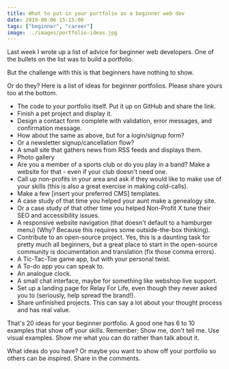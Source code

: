 ```yaml
---
title: What to put in your portfolio as a beginner web dev
date: 2019-08-06 15:15:00
tags: ["beginner", "career"]
image: ../images/portfolio-ideas.jpg
---
```

Last week I wrote up a list of advice for beginner web developers. One of the bullets on the list was to build a portfolio.

But the challenge with this is that beginners have nothing to show.

Or do they? Here is a list of ideas for beginner portfolios. Please share yours too at the bottom.

* The code to your portfolio itself. Put it up on GitHub and share the link.
* Finish a pet project and display it.
* Design a contact form complete with validation, error messages, and confirmation message.
* How about the same as above, but for a login/signup form?
* Or a newsletter signup/cancellation flow?
* A small site that gathers news from RSS feeds and displays them.
* Photo gallery
* Are you a member of a sports club or do you play in a band? Make a website for that - even if your club doesn't need one.
* Call up non-profits in your area and ask if they would like to make use of your skills (this is also a great exercise in making cold-calls).
* Make a few [insert your preferred CMS] templates.
* A case study of that time you helped your aunt make a genealogy site.
* Or a case study of that other time you helped Non-Profit X tune their SEO and accessibility issues.
* A responsive website navigation (that doesn't default to a hamburger menu) (Why? Because this requires some outside-the-box thinking).
* Contribute to an open-source project. Yes, this is a daunting task for pretty much all beginners, but a great place to start in the open-source community is documentation and translation (fix those comma errors).
* A Tic-Tac-Toe game app, but with your personal twist.
* A To-do app you can speak to.
* An analogue clock.
* A small chat interface, maybe for something like webshop live support.
* Set up a landing page for Relay For Life, even though they never asked you to (seriously, help spread the brand!).
* Share unfinished projects. This can say a lot about your thought process and has real value.

That's 20 ideas for your beginner portfolio. A good one has 6 to 10 examples that show off your skills. Remember; Show me, don't tell me. Use visual examples. Show me what you can do rather than talk about it.

What ideas do you have? Or maybe you want to show off your portfolio so others can be inspired. Share in the comments.
